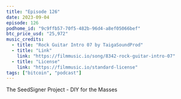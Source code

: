 ```yaml
---
title: "Episode 126"
date: 2023-09-04
episode: 126
podhome_id: "9c9ffb57-70f5-482b-96d4-a8ef05066bef"
btc_price_usd: "25,972"
music_credits:
  - title: "Rock Guitar Intro 07 by TaigaSoundProd"
  - title: "Link"
    link: "https://filmmusic.io/song/8342-rock-guitar-intro-07"
  - title: "License"
    link: "https://filmmusic.io/standard-license"
tags: ["bitcoin", "podcast"]
---
```


The SeedSigner Project - DIY for the Masses